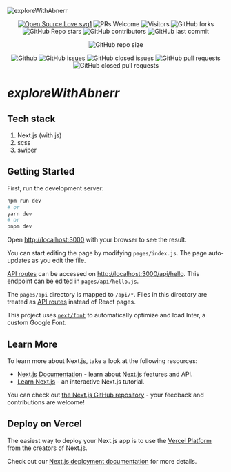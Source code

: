 ![exploreWithAbnerr](https://socialify.git.ci/dev-AshishRanjan/exploreWithAbnerr/image?description=1&descriptionEditable=A%20place%20for%20Developers&forks=1&issues=1&language=1&name=1&owner=1&pulls=1&stargazers=1&theme=Light)

<div align="center">
 <p>
   
[![Open Source Love svg1](https://badges.frapsoft.com/os/v1/open-source.svg?v=103)](https://github.com/ellerbrock/open-source-badges/)
![PRs Welcome](https://img.shields.io/badge/PRs-welcome-brightgreen.svg?style=flat)
![Visitors](https://api.visitorbadge.io/api/visitors?path=dev-AshishRanjan%2FexploreWithAbnerr%20&countColor=%23263759&style=flat)
![GitHub forks](https://img.shields.io/github/forks/dev-AshishRanjan/exploreWithAbnerr)
![GitHub Repo stars](https://img.shields.io/github/stars/dev-AshishRanjan/exploreWithAbnerr)
![GitHub contributors](https://img.shields.io/github/contributors/dev-AshishRanjan/exploreWithAbnerr)
![GitHub last commit](https://img.shields.io/github/last-commit/dev-AshishRanjan/exploreWithAbnerr)
  
![GitHub repo size](https://img.shields.io/github/repo-size/dev-AshishRanjan/exploreWithAbnerr)

![Github](https://img.shields.io/github/license/dev-AshishRanjan/exploreWithAbnerr)
![GitHub issues](https://img.shields.io/github/issues/dev-AshishRanjan/exploreWithAbnerr)
![GitHub closed issues](https://img.shields.io/github/issues-closed-raw/dev-AshishRanjan/exploreWithAbnerr)
![GitHub pull requests](https://img.shields.io/github/issues-pr/dev-AshishRanjan/exploreWithAbnerr)
![GitHub closed pull requests](https://img.shields.io/github/issues-pr-closed/dev-AshishRanjan/exploreWithAbnerr)

 </p>
</div>

# **_exploreWithAbnerr_**

## Tech stack

1. Next.js (with js)
2. scss
3. swiper

## Getting Started

First, run the development server:

```bash
npm run dev
# or
yarn dev
# or
pnpm dev
```

Open [http://localhost:3000](http://localhost:3000) with your browser to see the result.

You can start editing the page by modifying `pages/index.js`. The page auto-updates as you edit the file.

[API routes](https://nextjs.org/docs/api-routes/introduction) can be accessed on [http://localhost:3000/api/hello](http://localhost:3000/api/hello). This endpoint can be edited in `pages/api/hello.js`.

The `pages/api` directory is mapped to `/api/*`. Files in this directory are treated as [API routes](https://nextjs.org/docs/api-routes/introduction) instead of React pages.

This project uses [`next/font`](https://nextjs.org/docs/basic-features/font-optimization) to automatically optimize and load Inter, a custom Google Font.

## Learn More

To learn more about Next.js, take a look at the following resources:

- [Next.js Documentation](https://nextjs.org/docs) - learn about Next.js features and API.
- [Learn Next.js](https://nextjs.org/learn) - an interactive Next.js tutorial.

You can check out [the Next.js GitHub repository](https://github.com/vercel/next.js/) - your feedback and contributions are welcome!

## Deploy on Vercel

The easiest way to deploy your Next.js app is to use the [Vercel Platform](https://vercel.com/new?utm_medium=default-template&filter=next.js&utm_source=create-next-app&utm_campaign=create-next-app-readme) from the creators of Next.js.

Check out our [Next.js deployment documentation](https://nextjs.org/docs/deployment) for more details.
